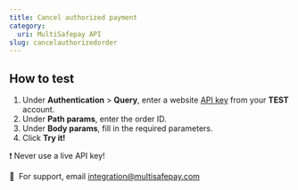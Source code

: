 ```yaml
---
title: Cancel authorized payment
category:
  uri: MultiSafepay API
slug: cancelauthorizedorder
---
```


## How to test

1. Under **Authentication** > **Query**, enter a website [API key](/docs/sites#site-id-api-key-and-security-code) from your **TEST** account.
2. Under **Path params**, enter the order ID.
3. Under **Body params**, fill in the required parameters.
4. Click **Try it!**

❗️ Never use a live API key!

💬&nbsp; For support, email <integration@multisafepay.com>
